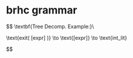 # brhc grammar

$$
\textbf{Tree Decomp. Example:}\\

\text{exit( [expr] )} \to \text{[expr]} \to \text{int\_lit}


$$